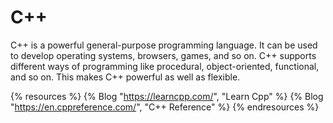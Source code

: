 # C++

C++ is a powerful general-purpose programming language. It can be used to develop operating systems, browsers, games, and so on. C++ supports different ways of programming like procedural, object-oriented, functional, and so on. This makes C++ powerful as well as flexible.

{% resources %}
  {% Blog "https://learncpp.com/", "Learn Cpp" %}
  {% Blog "https://en.cppreference.com/", "C++ Reference" %}
{% endresources %}
